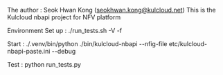 The author : Seok Hwan Kong (seokhwan.kong@kulcloud.net)
This is the Kulcloud nbapi project for NFV platform

Environment Set up :
./run_tests.sh -V -f

Start :
./.venv/bin/python ./bin/kulcloud-nbapi --nfig-file etc/kulcloud-nbapi-paste.ini --debug

Test :
python run_tests.py

